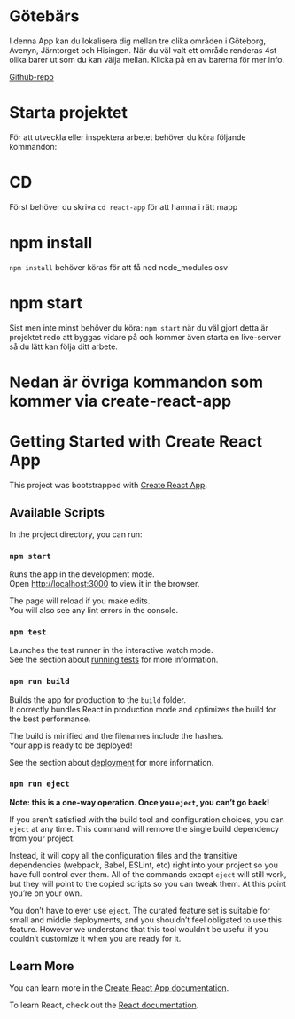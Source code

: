 # Götebärs
I denna App kan du lokalisera dig mellan tre olika områden i Göteborg, Avenyn, Järntorget och Hisingen. 
När du väl valt ett område renderas 4st olika barer ut som du kan välja mellan. Klicka på en av barerna för mer info. 

[Github-repo](https://github.com/Browbeans/Project-PHO)
# Starta projektet 
För att utveckla eller inspektera arbetet behöver du köra följande kommandon: 


# CD 

Först behöver du skriva `cd react-app` 
för att hamna i rätt mapp
# npm install 
`npm install` behöver köras för att få ned node_modules osv

# npm start
Sist men inte minst behöver du köra: 
`npm start` när du väl gjort detta är projektet redo att byggas vidare på och kommer även starta en live-server så du lätt kan följa ditt arbete. 


# Nedan är övriga kommandon som kommer via create-react-app


# Getting Started with Create React App

This project was bootstrapped with [Create React App](https://github.com/facebook/create-react-app).

## Available Scripts

In the project directory, you can run:

### `npm start`

Runs the app in the development mode.\
Open [http://localhost:3000](http://localhost:3000) to view it in the browser.

The page will reload if you make edits.\
You will also see any lint errors in the console.

### `npm test`

Launches the test runner in the interactive watch mode.\
See the section about [running tests](https://facebook.github.io/create-react-app/docs/running-tests) for more information.

### `npm run build`

Builds the app for production to the `build` folder.\
It correctly bundles React in production mode and optimizes the build for the best performance.

The build is minified and the filenames include the hashes.\
Your app is ready to be deployed!

See the section about [deployment](https://facebook.github.io/create-react-app/docs/deployment) for more information.

### `npm run eject`

**Note: this is a one-way operation. Once you `eject`, you can’t go back!**

If you aren’t satisfied with the build tool and configuration choices, you can `eject` at any time. This command will remove the single build dependency from your project.

Instead, it will copy all the configuration files and the transitive dependencies (webpack, Babel, ESLint, etc) right into your project so you have full control over them. All of the commands except `eject` will still work, but they will point to the copied scripts so you can tweak them. At this point you’re on your own.

You don’t have to ever use `eject`. The curated feature set is suitable for small and middle deployments, and you shouldn’t feel obligated to use this feature. However we understand that this tool wouldn’t be useful if you couldn’t customize it when you are ready for it.

## Learn More

You can learn more in the [Create React App documentation](https://facebook.github.io/create-react-app/docs/getting-started).

To learn React, check out the [React documentation](https://reactjs.org/).
